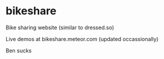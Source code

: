 # bikeshare
Bike sharing website (similar to dressed.so)

Live demos at bikeshare.meteor.com (updated occassionally)

Ben sucks
